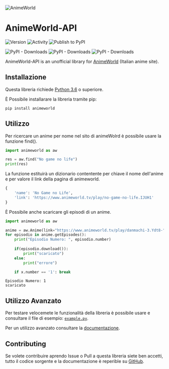 ![AnimeWorld](/documentation/img/AnimeWorld-API.png)
# AnimeWorld-API

![Version](https://img.shields.io/pypi/v/animeworld)
![Activity](https://img.shields.io/github/commit-activity/w/MainKronos/AnimeWorld-API) 
![Publish to PyPI](https://github.com/MainKronos/AnimeWorld-API/workflows/Publish%20to%20PyPI/badge.svg)

![PyPI - Downloads](https://img.shields.io/pypi/dm/animeworld)
![PyPI - Downloads](https://img.shields.io/pypi/dw/animeworld)
![PyPI - Downloads](https://img.shields.io/pypi/dd/animeworld)

AnimeWorld-API is an unofficial library for [AnimeWorld](https://www.animeworld.tv/) (Italian anime site).

## Installazione
Questa libreria richiede [Python 3.6](https://www.python.org/) o superiore.

È Possibile installarare la libreria tramite pip:
```shell script
pip install animeworld
```

## Utilizzo
Per ricercare un anime per nome nel sito di animeWolrd è possibile usare la funzione find().
```python
import animeworld as aw

res = aw.find("No game no life")
print(res)
```
La funzione estituirà un dizionario contentente per chiave il nome dell'anime e per valore il link della pagina di animeworld.
```python
{
	'name': 'No Game no Life',
	'link': 'https://www.animeworld.tv/play/no-game-no-life.IJUH1'
}
```
È Possibile anche scaricare gli episodi di un anime.
```python
import animeworld as aw

anime = aw.Anime(link="https://www.animeworld.tv/play/danmachi-3.Ydt8-")
for episodio in anime.getEpisodes():
    print("Episodio Numero: ", episodio.number)
        
    if(episodio.download()):
        print("scaricato")
    else:
        print("errore")

    if x.number == '1': break
```
```
Episodio Numero: 1
scaricato
```

## Utilizzo Avanzato
Per testare velocemete le funzionalità della libreria è possibile usare e consultare il file di esempio: [`example.py`](/documentation/example.py).

Per un utilizzo avanzato consultare la [documentazione](https://github.com/MainKronos/AnimeWorld-API/wiki).

## Contributing
Se volete contribuire aprendo Issue o Pull a questa libreria siete ben accetti, tutto il codice sorgente e la documentazione è reperible su [GitHub](https://github.com/MainKronos/AnimeWorld-API).
